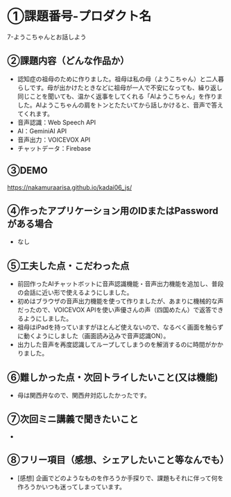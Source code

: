 # ①課題番号-プロダクト名

7-ようこちゃんとお話しよう

## ②課題内容（どんな作品か）

- 認知症の祖母のために作りました。祖母は私の母（ようこちゃん）と二人暮らしです。母が出かけたときなどに祖母が一人で不安になっても、繰り返し同じことを聞いても、温かく返事をしてくれる「AIようこちゃん」を作りました。AIようこちゃんの肩をトンとたたいてから話しかけると、音声で答えてくれます。
- 音声認識：Web Speech API
- AI：GeminiAI API
- 音声出力：VOICEVOX API
- チャットデータ：Firebase

## ③DEMO

https://nakamuraarisa.github.io/kadai06_js/

## ④作ったアプリケーション用のIDまたはPasswordがある場合

- なし

## ⑤工夫した点・こだわった点

- 前回作ったAIチャットボットに音声認識機能・音声出力機能を追加し、普段の会話に近い形で使えるようにしました。
- 初めはブラウザの音声出力機能を使って作りましたが、あまりに機械的な声だったので、VOICEVOX APIを使い声優さんの声（四国めたん）で返答できるようにしました。
- 祖母はiPadを持っていますがほとんど使えないので、なるべく画面を触らずに動くようにしました（画面読み込みで音声認識ON）。
- 出力した音声を再度認識してループしてしまうのを解消するのに時間がかかりました。

## ⑥難しかった点・次回トライしたいこと(又は機能)

- 母は関西弁なので、関西弁対応したかったです。

## ⑦次回ミニ講義で聞きたいこと

- 

## ⑧フリー項目（感想、シェアしたいこと等なんでも）

- [感想] 企画でどのようなものを作ろうか手探りで、課題もそれに伴って何を作ろうかいつも迷ってしまっています。
